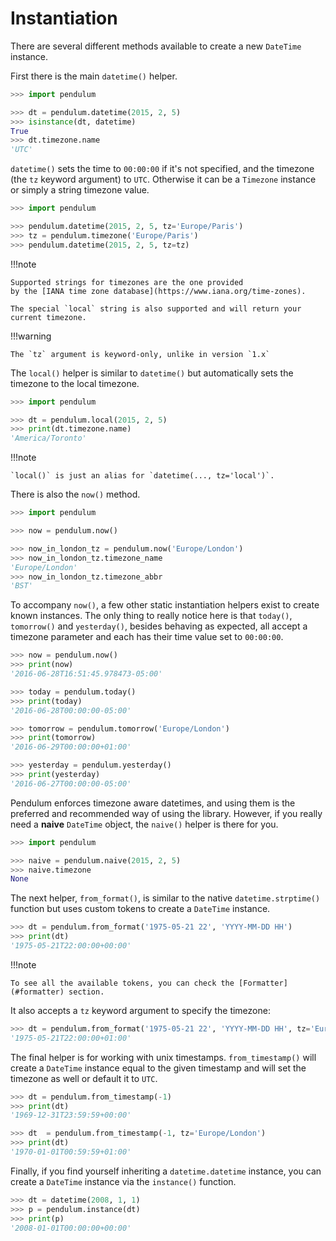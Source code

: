 # Instantiation

There are several different methods available to create a new `DateTime` instance.

First there is the main `datetime()` helper.

```python
>>> import pendulum

>>> dt = pendulum.datetime(2015, 2, 5)
>>> isinstance(dt, datetime)
True
>>> dt.timezone.name
'UTC'
```

`datetime()` sets the time to `00:00:00` if it's not specified,
and the timezone (the `tz` keyword argument) to `UTC`.
Otherwise it can be a `Timezone` instance or simply a string timezone value.

```python
>>> import pendulum

>>> pendulum.datetime(2015, 2, 5, tz='Europe/Paris')
>>> tz = pendulum.timezone('Europe/Paris')
>>> pendulum.datetime(2015, 2, 5, tz=tz)
```

!!!note

    Supported strings for timezones are the one provided
    by the [IANA time zone database](https://www.iana.org/time-zones).

    The special `local` string is also supported and will return your current timezone.

!!!warning

    The `tz` argument is keyword-only, unlike in version `1.x`

The `local()` helper is similar to `datetime()` but automatically sets the
timezone to the local timezone.

```python
>>> import pendulum

>>> dt = pendulum.local(2015, 2, 5)
>>> print(dt.timezone.name)
'America/Toronto'
```

!!!note

    `local()` is just an alias for `datetime(..., tz='local')`.

There is also the `now()` method.

```python
>>> import pendulum

>>> now = pendulum.now()

>>> now_in_london_tz = pendulum.now('Europe/London')
>>> now_in_london_tz.timezone_name
'Europe/London'
>>> now_in_london_tz.timezone_abbr
'BST'
```

To accompany `now()`, a few other static instantiation helpers exist to create known instances.
The only thing to really notice here is that `today()`, `tomorrow()` and `yesterday()`,
besides behaving as expected, all accept a timezone parameter
and each has their time value set to `00:00:00`.

```python
>>> now = pendulum.now()
>>> print(now)
'2016-06-28T16:51:45.978473-05:00'

>>> today = pendulum.today()
>>> print(today)
'2016-06-28T00:00:00-05:00'

>>> tomorrow = pendulum.tomorrow('Europe/London')
>>> print(tomorrow)
'2016-06-29T00:00:00+01:00'

>>> yesterday = pendulum.yesterday()
>>> print(yesterday)
'2016-06-27T00:00:00-05:00'
```

Pendulum enforces timezone aware datetimes, and using them is the preferred and recommended way
of using the library. However, if you really need a **naive** `DateTime` object, the `naive()` helper
is there for you.

```python
>>> import pendulum

>>> naive = pendulum.naive(2015, 2, 5)
>>> naive.timezone
None
```

The next helper, `from_format()`, is similar to the native `datetime.strptime()` function
but uses custom tokens to create a `DateTime` instance.

```python
>>> dt = pendulum.from_format('1975-05-21 22', 'YYYY-MM-DD HH')
>>> print(dt)
'1975-05-21T22:00:00+00:00'
```

!!!note

    To see all the available tokens, you can check the [Formatter](#formatter) section.

It also accepts a `tz` keyword argument to specify the timezone:

```python
>>> dt = pendulum.from_format('1975-05-21 22', 'YYYY-MM-DD HH', tz='Europe/London')
'1975-05-21T22:00:00+01:00'
```

The final helper is for working with unix timestamps.
`from_timestamp()` will create a `DateTime` instance equal to the given timestamp
and will set the timezone as well or default it to `UTC`.

```python
>>> dt = pendulum.from_timestamp(-1)
>>> print(dt)
'1969-12-31T23:59:59+00:00'

>>> dt  = pendulum.from_timestamp(-1, tz='Europe/London')
>>> print(dt)
'1970-01-01T00:59:59+01:00'
```

Finally, if you find yourself inheriting a `datetime.datetime` instance,
you can create a `DateTime` instance via the `instance()` function.

```python
>>> dt = datetime(2008, 1, 1)
>>> p = pendulum.instance(dt)
>>> print(p)
'2008-01-01T00:00:00+00:00'
```
